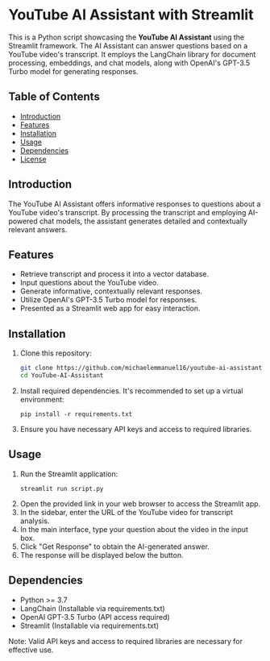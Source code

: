 # YouTube AI Assistant with Streamlit

This is a Python script showcasing the **YouTube AI Assistant** using the Streamlit framework. The AI Assistant can answer questions based on a YouTube video's transcript. It employs the LangChain library for document processing, embeddings, and chat models, along with OpenAI's GPT-3.5 Turbo model for generating responses.

## Table of Contents

- [Introduction](#introduction)
- [Features](#features)
- [Installation](#installation)
- [Usage](#usage)
- [Dependencies](#dependencies)
- [License](#license)

## Introduction

The YouTube AI Assistant offers informative responses to questions about a YouTube video's transcript. By processing the transcript and employing AI-powered chat models, the assistant generates detailed and contextually relevant answers.

## Features

- Retrieve transcript and process it into a vector database.
- Input questions about the YouTube video.
- Generate informative, contextually relevant responses.
- Utilize OpenAI's GPT-3.5 Turbo model for responses.
- Presented as a Streamlit web app for easy interaction.

## Installation

1. Clone this repository:

   ```bash
   git clone https://github.com/michaelemmanuel16/youtube-ai-assistant.git
   cd YouTube-AI-Assistant
2. Install required dependencies. It's recommended to set up a virtual environment:
   ```
   pip install -r requirements.txt
3. Ensure you have necessary API keys and access to required libraries.

## Usage
1. Run the Streamlit application:
   ```
   streamlit run script.py
2. Open the provided link in your web browser to access the Streamlit app.
3. In the sidebar, enter the URL of the YouTube video for transcript analysis.
4. In the main interface, type your question about the video in the input box.
5. Click "Get Response" to obtain the AI-generated answer.
6. The response will be displayed below the button.

## Dependencies
- Python >= 3.7
- LangChain (Installable via requirements.txt)
- OpenAI GPT-3.5 Turbo (API access required)
- Streamlit (Installable via requirements.txt)

Note: Valid API keys and access to required libraries are necessary for effective use.